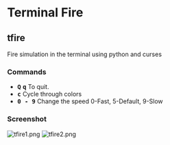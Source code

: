 # Terminal Fire

## tfire
Fire simulation in the terminal using python and curses

### Commands
- **<kbd>Q</kbd>** **<kbd>q</kbd>** To quit.
- **<kbd>c</kbd>** Cycle through colors
- **<kbd>0 - 9</kbd>** Change the speed 0-Fast, 5-Default, 9-Slow

### Screenshot
![tfire1.png](https://i.fluffy.cc/35tM9ztbjZHnG5wvFhDg8MCgJmZjL5lP.png)
![tfire2.png](https://i.fluffy.cc/5rs4F8LD7ng5qNDrgdWzNZs5F9q8Pj8f.png)